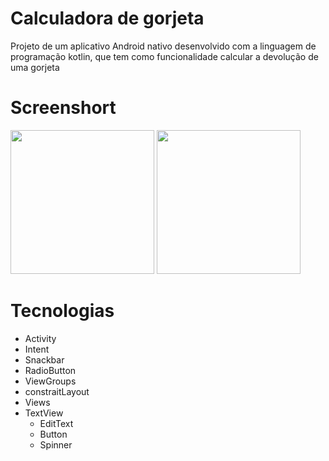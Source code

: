 # Calculadora de gorjeta
Projeto de um aplicativo Android nativo desenvolvido com a linguagem de programação kotlin, que tem como funcionalidade calcular a devolução de uma gorjeta

# Screenshort
<img src="https://github.com/user-attachments/assets/3f818cc8-2334-4d9b-ae19-90d4493f6433" width=230/>
<img src="https://github.com/user-attachments/assets/46ac271e-641c-4ede-886d-ba6bf318ae96" width=230/>

# Tecnologias

- Activity
- Intent
- Snackbar
- RadioButton
- ViewGroups
- constraitLayout
- Views
- TextView
  - EditText
  - Button
  - Spinner
